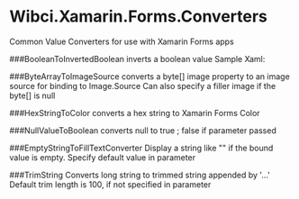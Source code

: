 # Wibci.Xamarin.Forms.Converters
Common Value Converters for use with Xamarin Forms apps

###BooleanToInvertedBoolean
inverts a boolean value
Sample Xaml:

###ByteArrayToImageSource
converts a byte[] image property to an image source for binding to Image.Source
Can also specify a filler image if the byte[] is null

###HexStringToColor
converts a hex string to Xamarin Forms Color 

###NullValueToBoolean
converts null to true ; false if parameter passed

###EmptyStringToFillTextConverter
Display a string like "<Not Available>" if the bound value is empty.
Specify default value in parameter

###TrimString
Converts long string to trimmed string appended by '...'
Default trim length is 100, if not specified in parameter
